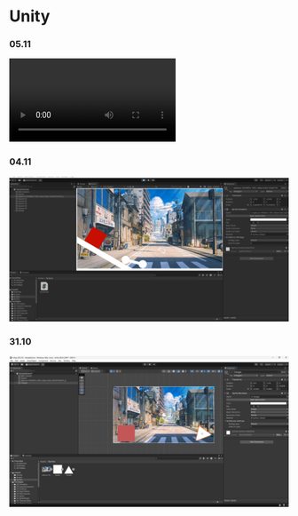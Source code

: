 # Unity

### 05.11

![Screenshot](Screenshot/05-11.mkv)

### 04.11

![Screenshot](Screenshot/04-11.gif)

### 31.10

![Screenshot](Screenshot/31-10.png)
